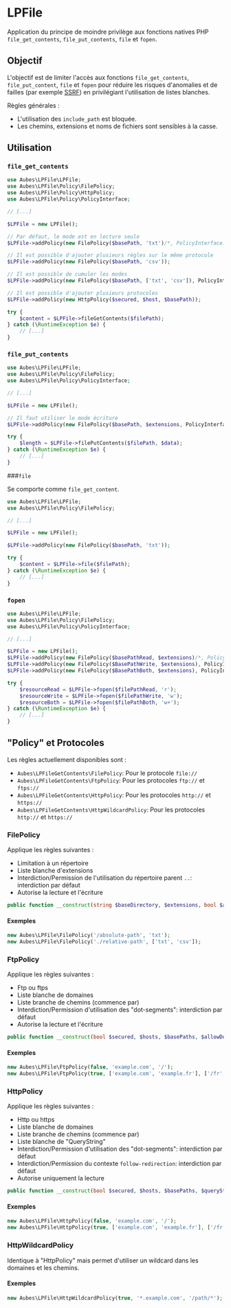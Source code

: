 # LPFile

Application du principe de moindre privilège aux fonctions natives PHP `file_get_contents`, `file_put_contents`, `file` et `fopen`.

## Objectif

L'objectif est de limiter l'accès aux fonctions `file_get_contents`, `file_put_content`, `file` et `fopen` pour réduire les risques d'anomalies et de failles (par exemple [SSRF](https://owasp.org/Top10/fr/A10_2021-Server-Side_Request_Forgery_%28SSRF%29/))
en privilégiant l'utilisation de listes blanches.

Règles générales :
 * L'utilisation des `include_path` est bloquée.
 * Les chemins, extensions et noms de fichiers sont sensibles à la casse.

## Utilisation

### `file_get_contents`

```php
use Aubes\LPFile\LPFile;
use Aubes\LPFile\Policy\FilePolicy;
use Aubes\LPFile\Policy\HttpPolicy;
use Aubes\LPFile\Policy\PolicyInterface;

// [...]

$LPFile = new LPFile();

// Par défaut, le mode est en lecture seule
$LPFile->addPolicy(new FilePolicy($basePath, 'txt')/*, PolicyInterface::MODE_READ*/);

// Il est possible d'ajouter plusieurs règles sur le même protocole
$LPFile->addPolicy(new FilePolicy($basePath, 'csv'));

// Il est possible de cumuler les modes
$LPFile->addPolicy(new FilePolicy($basePath, ['txt', 'csv']), PolicyInterface::MODE_READ | PolicyInterface::MODE_WRITE);

// Il est possible d'ajouter plusieurs protocoles
$LPFile->addPolicy(new HttpPolicy($secured, $host, $basePath));

try {
    $content = $LPFile->fileGetContents($filePath);
} catch (\RuntimeException $e) {
    // [...]
}
```

### `file_put_contents`

```php
use Aubes\LPFile\LPFile;
use Aubes\LPFile\Policy\FilePolicy;
use Aubes\LPFile\Policy\PolicyInterface;

// [...]

$LPFile = new LPFile();

// Il faut utiliser le mode écriture
$LPFile->addPolicy(new FilePolicy($basePath, $extensions, PolicyInterface::MODE_WRITE));

try {
    $length = $LPFile->filePutContents($filePath, $data);
} catch (\RuntimeException $e) {
    // [...]
}
```

###`file`

Se comporte comme `file_get_content`.

```php
use Aubes\LPFile\LPFile;
use Aubes\LPFile\Policy\FilePolicy;

// [...]

$LPFile = new LPFile();

$LPFile->addPolicy(new FilePolicy($basePath, 'txt'));

try {
    $content = $LPFile->file($filePath);
} catch (\RuntimeException $e) {
    // [...]
}
```

### `fopen`

```php
use Aubes\LPFile\LPFile;
use Aubes\LPFile\Policy\FilePolicy;
use Aubes\LPFile\Policy\PolicyInterface;

// [...]

$LPFile = new LPFile();
$LPFile->addPolicy(new FilePolicy($basePathRead, $extensions)/*, PolicyInterface::MODE_READ*/);
$LPFile->addPolicy(new FilePolicy($BasePathWrite, $extensions), PolicyInterface::MODE_WRITE);
$LPFile->addPolicy(new FilePolicy($BasePathBoth, $extensions), PolicyInterface::MODE_READ & PolicyInterface::MODE_WRITE);

try {
    $resourceRead = $LPFile->fopen($filePathRead, 'r');
    $resourceWrite = $LPFile->fopen($filePathWrite, 'w');
    $resourceBoth = $LPFile->fopen($filePathBoth, 'w+');
} catch (\RuntimeException $e) {
    // [...]
}
```

## "Policy" et Protocoles

Les règles actuellement disponibles sont :
 * `Aubes\LPFileGetContents\FilePolicy`: Pour le protocole `file://`
 * `Aubes\LPFileGetContents\FtpPolicy`: Pour les protocoles `ftp://` et `ftps://`
 * `Aubes\LPFileGetContents\HttpPolicy`: Pour les protocoles `http://` et `https://`
 * `Aubes\LPFileGetContents\HttpWildcardPolicy`: Pour les protocoles `http://` et `https://`

### FilePolicy

Applique les règles suivantes :
 * Limitation à un répertoire
 * Liste blanche d'extensions
 * Interdiction/Permission de l'utilisation du répertoire parent `..`: interdiction par défaut
 * Autorise la lecture et l'écriture

```php
public function __construct(string $baseDirectory, $extensions, bool $allowParentDirectory = false)
```
#### Exemples

```php
new Aubes\LPFile\FilePolicy('/absolute-path', 'txt');
new Aubes\LPFile\FilePolicy('./relative-path', ['txt', 'csv']);
```

### FtpPolicy

Applique les règles suivantes :
 * Ftp ou ftps
 * Liste blanche de domaines
 * Liste branche de chemins (commence par)
 * Interdiction/Permission d'utilisation des "dot-segments": interdiction par défaut
 * Autorise la lecture et l'écriture

```php
public function __construct(bool $secured, $hosts, $basePaths, $allowDotSegment = false)
```

#### Exemples

```php
new Aubes\LPFile\FtpPolicy(false, 'example.com', '/');
new Aubes\LPFile\FtpPolicy(true, ['example.com', 'example.fr'], ['/fr', '/en']);
```

### HttpPolicy

Applique les règles suivantes :
 * Http ou https
 * Liste blanche de domaines
 * Liste branche de chemins (commence par)
 * Liste blanche de "QueryString"
 * Interdiction/Permission d'utilisation des "dot-segments": interdiction par défaut
 * Interdiction/Permission du contexte `follow-redirection`: interdiction par défaut
 * Autorise uniquement la lecture

```php
public function __construct(bool $secured, $hosts, $basePaths, $queryString = [], $allowDotSegment = false, $followRedirect = false)
```

#### Exemples

```php
new Aubes\LPFile\HttpPolicy(false, 'example.com', '/');
new Aubes\LPFile\HttpPolicy(true, ['example.com', 'example.fr'], ['/fr', '/en'], ['lang']);
```

### HttpWildcardPolicy

Identique à "HttpPolicy" mais permet d'utiliser un wildcard dans les domaines et les chemins.

#### Exemples

```php
new Aubes\LPFile\HttpWildcardPolicy(true, '*.example.com', '/path/*');
```
